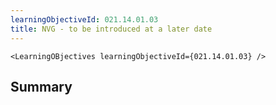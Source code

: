 ```yaml
---
learningObjectiveId: 021.14.01.03
title: NVG - to be introduced at a later date
---
```


```tsx eval
<LearningOBjectives learningObjectiveId={021.14.01.03} />
```

## Summary
